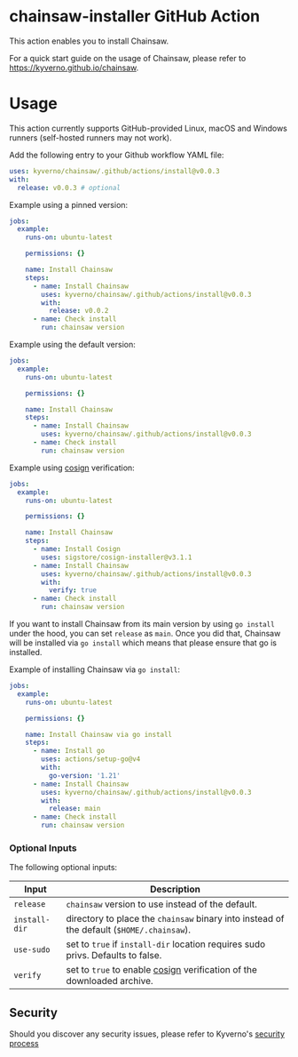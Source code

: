 # chainsaw-installer GitHub Action

This action enables you to install Chainsaw.

For a quick start guide on the usage of Chainsaw, please refer to https://kyverno.github.io/chainsaw.

# Usage

This action currently supports GitHub-provided Linux, macOS and Windows runners (self-hosted runners may not work).

Add the following entry to your Github workflow YAML file:

```yaml
uses: kyverno/chainsaw/.github/actions/install@v0.0.3
with:
  release: v0.0.3 # optional
```

Example using a pinned version:

```yaml
jobs:
  example:
    runs-on: ubuntu-latest

    permissions: {}

    name: Install Chainsaw
    steps:
      - name: Install Chainsaw
        uses: kyverno/chainsaw/.github/actions/install@v0.0.3
        with:
          release: v0.0.2
      - name: Check install
        run: chainsaw version
```

Example using the default version:

```yaml
jobs:
  example:
    runs-on: ubuntu-latest

    permissions: {}

    name: Install Chainsaw
    steps:
      - name: Install Chainsaw
        uses: kyverno/chainsaw/.github/actions/install@v0.0.3
      - name: Check install
        run: chainsaw version
```

Example using [cosign](https://github.com/sigstore/cosign) verification:

```yaml
jobs:
  example:
    runs-on: ubuntu-latest

    permissions: {}

    name: Install Chainsaw
    steps:
      - name: Install Cosign
        uses: sigstore/cosign-installer@v3.1.1
      - name: Install Chainsaw
        uses: kyverno/chainsaw/.github/actions/install@v0.0.3
        with:
          verify: true
      - name: Check install
        run: chainsaw version
```

If you want to install Chainsaw from its main version by using `go install` under the hood, you can set `release` as `main`.
Once you did that, Chainsaw will be installed via `go install` which means that please ensure that go is installed.

Example of installing Chainsaw via `go install`:

```yaml
jobs:
  example:
    runs-on: ubuntu-latest

    permissions: {}

    name: Install Chainsaw via go install
    steps:
      - name: Install go
        uses: actions/setup-go@v4
        with:
          go-version: '1.21'
      - name: Install Chainsaw
        uses: kyverno/chainsaw/.github/actions/install@v0.0.3
        with:
          release: main
      - name: Check install
        run: chainsaw version
```

### Optional Inputs

The following optional inputs:

| Input | Description |
| --- | --- |
| `release` | `chainsaw` version to use instead of the default. |
| `install-dir` | directory to place the `chainsaw` binary into instead of the default (`$HOME/.chainsaw`). |
| `use-sudo` | set to `true` if `install-dir` location requires sudo privs. Defaults to false. |
| `verify` | set to `true` to enable [cosign](https://github.com/sigstore/cosign) verification of the downloaded archive. |

## Security

Should you discover any security issues, please refer to Kyverno's [security process](https://github.com/kyverno/kyverno/blob/main/SECURITY.md)